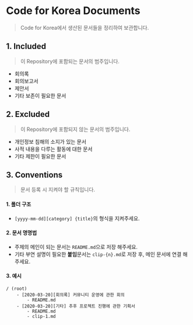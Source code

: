 Code for Korea Documents
===
> Code for Korea에서 생산된 문서들을 정리하여 보관합니다.

## 1. Included
> 이 Repository에 포함되는 문서의 범주입니다.
* 회의록
* 회의보고서
* 제안서
* 기타 보존이 필요한 문서

## 2. Excluded
> 이 Repository에 포함되지 않는 문서의 범주입니다.
* 개인정보 침해의 소지가 있는 문서
* 사적 내용을 다루는 활동에 대한 문서
* 기타 제한이 필요한 문서

## 3. Conventions
> 문서 등록 시 지켜야 할 규칙입니다.
#### 1. 폴더 구조
- `[yyyy-mm-dd][category] {title}`의 형식을 지켜주세요.
#### 2. 문서 명명법
- 주제의 메인이 되는 문서는 `README.md`으로 저장 해주세요.
- 기타 부연 설명이 필요한 **붙임**문서는 `clip-{n}.md`로 저장 후, 메인 문서에 연결 해주세요.

#### 3. 예시
```
/ (root)
    - [2020-03-20][회의록] 커뮤니티 운영에 관한 회의
        - README.md
    - [2020-03-20][기타] 추후 프로젝트 진행에 관한 기획서
        - README.md
        - clip-1.md
```
